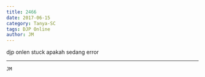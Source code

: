 ```yaml
---
title: 2466
date: 2017-06-15
category: Tanya-SC
tags: DJP Online
author: JM
---
```


djp onlen stuck apakah sedang error

---



`JM`
